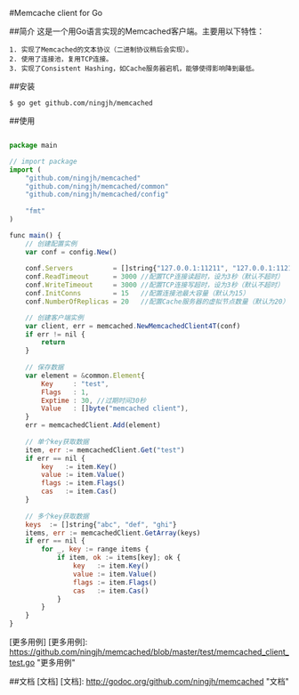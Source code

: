 #Memcache client for Go

##简介
    这是一个用Go语言实现的Memcached客户端。主要用以下特性：
    
    1. 实现了Memcached的文本协议（二进制协议稍后会实现）。
    2. 使用了连接池，复用TCP连接。
    3. 实现了Consistent Hashing，如Cache服务器宕机，能够使得影响降到最低。

##安装
```
$ go get github.com/ningjh/memcached
```

##使用
```js

package main

// import package
import (
    "github.com/ningjh/memcached"
    "github.com/ningjh/memcached/common"
    "github.com/ningjh/memcached/config"
    
    "fmt"
)

func main() {
    // 创建配置实例
    var conf = config.New()
    
    conf.Servers          = []string{"127.0.0.1:11211", "127.0.0.1:11212"}//配置Cache服务器列表
    conf.ReadTimeout      = 3000 //配置TCP连接读超时，设为3秒（默认不超时）
    conf.WriteTimeout     = 3000 //配置TCP连接写超时，设为3秒（默认不超时）
    conf.InitConns        = 15   //配置连接池最大容量（默认为15）
    conf.NumberOfReplicas = 20   //配置Cache服务器的虚拟节点数量（默认为20）

    // 创建客户端实例
    var client, err = memcached.NewMemcachedClient4T(conf)
    if err != nil {
        return
    }
    
    // 保存数据
    var element = &common.Element{
        Key     : "test",
        Flags   : 1,
        Exptime : 30, //过期时间30秒
        Value   : []byte("memcached client"),
    }
    err = memcachedClient.Add(element)
    
    // 单个key获取数据
    item, err := memcachedClient.Get("test")
    if err == nil {
        key   := item.Key()
        value := item.Value()
        flags := item.Flags()
        cas   := item.Cas()
    }
    
    // 多个key获取数据
    keys  := []string{"abc", "def", "ghi"}
    items, err := memcachedClient.GetArray(keys)
    if err == nil {
        for _, key := range items {
            if item, ok := items[key]; ok {
                key   := item.Key()
                value := item.Value()
                flags := item.Flags()
                cas   := item.Cas()
            }
        }
    }
}
```
[更多用例]
[更多用例]: https://github.com/ningjh/memcached/blob/master/test/memcached_client_test.go "更多用例"

##文档
[文档]
[文档]: http://godoc.org/github.com/ningjh/memcached "文档"
